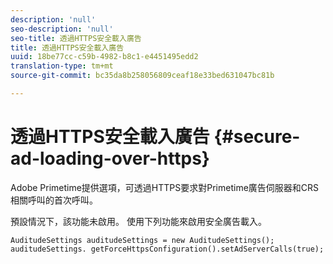 ```yaml
---
description: 'null'
seo-description: 'null'
seo-title: 透過HTTPS安全載入廣告
title: 透過HTTPS安全載入廣告
uuid: 18be77cc-c59b-4982-b8c1-e4451495edd2
translation-type: tm+mt
source-git-commit: bc35da8b258056809ceaf18e33bed631047bc81b

---
```



# 透過HTTPS安全載入廣告 {#secure-ad-loading-over-https}

Adobe Primetime提供選項，可透過HTTPS要求對Primetime廣告伺服器和CRS相關呼叫的首次呼叫。

預設情況下，該功能未啟用。 使用下列功能來啟用安全廣告載入。

```
AuditudeSettings auditudeSettings = new AuditudeSettings(); 
auditudeSettings. getForceHttpsConfiguration().setAdServerCalls(true);
```
